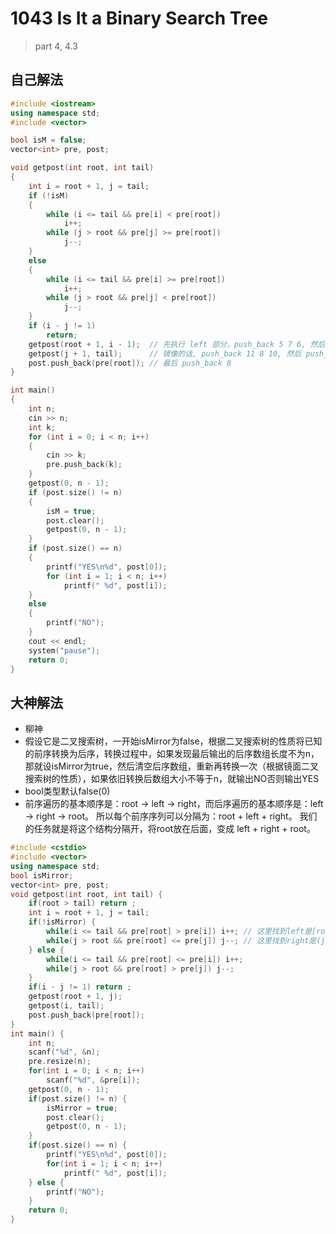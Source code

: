 # 1043 Is It a Binary Search Tree

> part 4, 4.3



## 自己解法

```c++
#include <iostream>
using namespace std;
#include <vector>

bool isM = false;
vector<int> pre, post;

void getpost(int root, int tail)
{
    int i = root + 1, j = tail;
    if (!isM)
    {
        while (i <= tail && pre[i] < pre[root])
            i++;
        while (j > root && pre[j] >= pre[root])
            j--;
    }
    else
    {
        while (i <= tail && pre[i] >= pre[root])
            i++;
        while (j > root && pre[j] < pre[root])
            j--;
    }
    if (i - j != 1)
        return;
    getpost(root + 1, i - 1);  // 先执行 left 部分，push_back 5 7 6, 然后 push_back 8 11 10
    getpost(j + 1, tail);      // 镜像的话, push_back 11 8 10, 然后 push_back 7 5 6
    post.push_back(pre[root]); // 最后 push_back 8
}

int main()
{
    int n;
    cin >> n;
    int k;
    for (int i = 0; i < n; i++)
    {
        cin >> k;
        pre.push_back(k);
    }
    getpost(0, n - 1);
    if (post.size() != n)
    {
        isM = true;
        post.clear();
        getpost(0, n - 1);
    }
    if (post.size() == n)
    {
        printf("YES\n%d", post[0]);
        for (int i = 1; i < n; i++)
            printf(" %d", post[i]);
    }
    else
    {
        printf("NO");
    }
    cout << endl;
    system("pause");
    return 0;
}
```



## 大神解法

- 柳神
- 假设它是二叉搜索树，一开始isMirror为false，根据二叉搜索树的性质将已知的前序转换为后序，转换过程中，如果发现最后输出的后序数组长度不为n，那就设isMirror为true，然后清空后序数组，重新再转换一次（根据镜面二叉搜索树的性质），如果依旧转换后数组大小不等于n，就输出NO否则输出YES
- bool类型默认false(0)
- 前序遍历的基本顺序是：root -> left -> right，而后序遍历的基本顺序是：left -> right -> root。
  所以每个前序序列可以分隔为：root + left + right。
  我们的任务就是将这个结构分隔开，将root放在后面，变成 left + right + root。

```c++
#include <cstdio>
#include <vector>
using namespace std;
bool isMirror;
vector<int> pre, post;
void getpost(int root, int tail) {
    if(root > tail) return ;
    int i = root + 1, j = tail;
    if(!isMirror) {
        while(i <= tail && pre[root] > pre[i]) i++; // 这里找到left是[root+1,i)
        while(j > root && pre[root] <= pre[j]) j--; // 这里找到right是(j,tail]
    } else {
        while(i <= tail && pre[root] <= pre[i]) i++;
        while(j > root && pre[root] > pre[j]) j--;
    }
    if(i - j != 1) return ;
    getpost(root + 1, j);
    getpost(i, tail);
    post.push_back(pre[root]);
}
int main() {
    int n;
    scanf("%d", &n);
    pre.resize(n);
    for(int i = 0; i < n; i++)
        scanf("%d", &pre[i]);
    getpost(0, n - 1);
    if(post.size() != n) {
        isMirror = true;
        post.clear();
        getpost(0, n - 1);
    }
    if(post.size() == n) {
        printf("YES\n%d", post[0]);
        for(int i = 1; i < n; i++)
            printf(" %d", post[i]);
    } else {
        printf("NO");
    }
    return 0;
}
```

